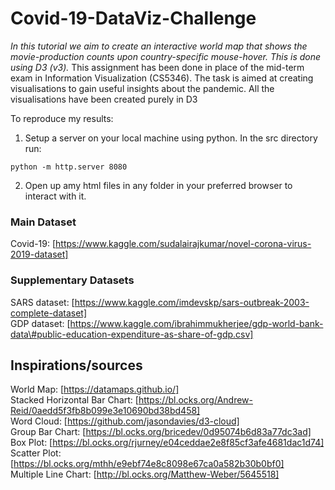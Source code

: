 # Covid-19-DataViz-Challenge

_In this tutorial we aim to create an interactive world map that shows the movie-production counts upon country-specific mouse-hover. This is done using D3 (v3)._
This assignment has been done in place of the mid-term exam in Information Visualization (CS5346). The task is aimed at creating visualisations to gain useful insights about the pandemic. All the visualisations have been created purely in D3

To reproduce my results:
1. Setup a server on your local machine using python. In the src directory run:  
  <pre><code>python -m http.server 8080
</code></pre>

2. Open up amy html files in any folder in your preferred browser to interact with it.

### Main Dataset
Covid-19: [https://www.kaggle.com/sudalairajkumar/novel-corona-virus-2019-dataset]

### Supplementary Datasets
SARS dataset: [https://www.kaggle.com/imdevskp/sars-outbreak-2003-complete-dataset]  
GDP dataset: [https://www.kaggle.com/ibrahimmukherjee/gdp-world-bank-data\#public-education-expenditure-as-share-of-gdp.csv]

## Inspirations/sources
World Map: [https://datamaps.github.io/]  
Stacked Horizontal Bar Chart: [https://bl.ocks.org/Andrew-Reid/0aedd5f3fb8b099e3e10690bd38bd458]  
Word Cloud: [https://github.com/jasondavies/d3-cloud]  
Group Bar Chart: [https://bl.ocks.org/bricedev/0d95074b6d83a77dc3ad]  
Box Plot: [https://bl.ocks.org/rjurney/e04ceddae2e8f85cf3afe4681dac1d74]  
Scatter Plot: [https://bl.ocks.org/mthh/e9ebf74e8c8098e67ca0a582b30b0bf0]  
Multiple Line Chart: [http://bl.ocks.org/Matthew-Weber/5645518]

